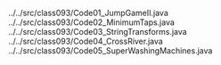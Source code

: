 ../../src/class093/Code01_JumpGameII.java
../../src/class093/Code02_MinimumTaps.java
../../src/class093/Code03_StringTransforms.java
../../src/class093/Code04_CrossRiver.java
../../src/class093/Code05_SuperWashingMachines.java
